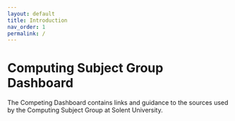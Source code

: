```yaml
---
layout: default
title: Introduction
nav_order: 1
permalink: /
---
```


# Computing Subject Group Dashboard

The Competing Dashboard contains links and guidance to the sources used by the Computing Subject Group at Solent University.

